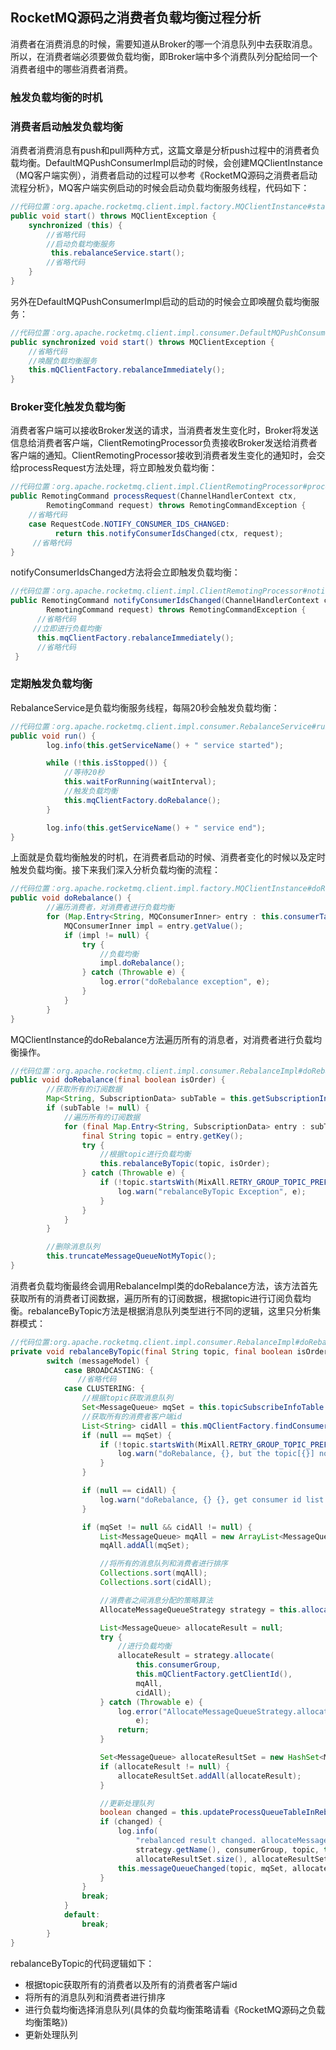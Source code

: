 ## RocketMQ源码之消费者负载均衡过程分析

消费者在消费消息的时候，需要知道从Broker的哪一个消息队列中去获取消息。所以，在消费者端必须要做负载均衡，即Broker端中多个消费队列分配给同一个消费者组中的哪些消费者消费。

### 触发负载均衡的时机

### 消费者启动触发负载均衡

消费者消费消息有push和pull两种方式，这篇文章是分析push过程中的消费者负载均衡。DefaultMQPushConsumerImpl启动的时候，会创建MQClientInstance（MQ客户端实例），消费者启动的过程可以参考《RocketMQ源码之消费者启动流程分析》，MQ客户端实例启动的时候会启动负载均衡服务线程，代码如下：

```java
//代码位置：org.apache.rocketmq.client.impl.factory.MQClientInstance#start
public void start() throws MQClientException {
    synchronized (this) {
        //省略代码
        //启动负载均衡服务
         this.rebalanceService.start();
        //省略代码
    }
}
```

另外在DefaultMQPushConsumerImpl启动的启动的时候会立即唤醒负载均衡服务：

```java
//代码位置：org.apache.rocketmq.client.impl.consumer.DefaultMQPushConsumerImpl#start
public synchronized void start() throws MQClientException {
    //省略代码
    //唤醒负载均衡服务
    this.mQClientFactory.rebalanceImmediately();
}
```

### Broker变化触发负载均衡

消费者客户端可以接收Broker发送的请求，当消费者发生变化时，Broker将发送信息给消费者客户端，ClientRemotingProcessor负责接收Broker发送给消费者客户端的通知。ClientRemotingProcessor接收到消费者发生变化的通知时，会交给processRequest方法处理，将立即触发负载均衡：

```java
//代码位置：org.apache.rocketmq.client.impl.ClientRemotingProcessor#processRequest
public RemotingCommand processRequest(ChannelHandlerContext ctx,
        RemotingCommand request) throws RemotingCommandException {
    //省略代码
    case RequestCode.NOTIFY_CONSUMER_IDS_CHANGED:
          return this.notifyConsumerIdsChanged(ctx, request);
     //省略代码
}
```

notifyConsumerIdsChanged方法将会立即触发负载均衡：

```java
//代码位置：org.apache.rocketmq.client.impl.ClientRemotingProcessor#notifyConsumerIdsChanged
public RemotingCommand notifyConsumerIdsChanged(ChannelHandlerContext ctx,
        RemotingCommand request) throws RemotingCommandException {
      //省略代码
     //立即进行负载均衡
      this.mqClientFactory.rebalanceImmediately();
      //省略代码
 }
```

### 定期触发负载均衡

RebalanceService是负载均衡服务线程，每隔20秒会触发负载均衡：

```java
//代码位置：org.apache.rocketmq.client.impl.consumer.RebalanceService#run
public void run() {
        log.info(this.getServiceName() + " service started");

        while (!this.isStopped()) {
            //等待20秒
            this.waitForRunning(waitInterval);
            //触发负载均衡
            this.mqClientFactory.doRebalance();
        }

        log.info(this.getServiceName() + " service end");
}
```

上面就是负载均衡触发的时机，在消费者启动的时候、消费者变化的时候以及定时触发负载均衡。接下来我们深入分析负载均衡的流程：

```java
//代码位置：org.apache.rocketmq.client.impl.factory.MQClientInstance#doRebalance
public void doRebalance() {
        //遍历消费者，对消费者进行负载均衡
        for (Map.Entry<String, MQConsumerInner> entry : this.consumerTable.entrySet()) {
            MQConsumerInner impl = entry.getValue();
            if (impl != null) {
                try {
                    //负载均衡
                    impl.doRebalance();
                } catch (Throwable e) {
                    log.error("doRebalance exception", e);
                }
            }
        }
}
```

MQClientInstance的doRebalance方法遍历所有的消息者，对消费者进行负载均衡操作。

```java
//代码位置：org.apache.rocketmq.client.impl.consumer.RebalanceImpl#doRebalance
public void doRebalance(final boolean isOrder) {
        //获取所有的订阅数据
        Map<String, SubscriptionData> subTable = this.getSubscriptionInner();
        if (subTable != null) {
            //遍历所有的订阅数据
            for (final Map.Entry<String, SubscriptionData> entry : subTable.entrySet()) {
                final String topic = entry.getKey();
                try {
                    //根据topic进行负载均衡
                    this.rebalanceByTopic(topic, isOrder);
                } catch (Throwable e) {
                    if (!topic.startsWith(MixAll.RETRY_GROUP_TOPIC_PREFIX)) {
                        log.warn("rebalanceByTopic Exception", e);
                    }
                }
            }
        }

        //删除消息队列
        this.truncateMessageQueueNotMyTopic();
}
```

消费者负载均衡最终会调用RebalanceImpl类的doRebalance方法，该方法首先获取所有的消费者订阅数据，遍历所有的订阅数据，根据topic进行订阅负载均衡。rebalanceByTopic方法是根据消息队列类型进行不同的逻辑，这里只分析集群模式：

```java
//代码位置:org.apache.rocketmq.client.impl.consumer.RebalanceImpl#doRebalance
private void rebalanceByTopic(final String topic, final boolean isOrder) {
        switch (messageModel) {
            case BROADCASTING: {
               //省略代码
            case CLUSTERING: {
                //根据topic获取消息队列
                Set<MessageQueue> mqSet = this.topicSubscribeInfoTable.get(topic);
                //获取所有的消费者客户端id
                List<String> cidAll = this.mQClientFactory.findConsumerIdList(topic, consumerGroup);
                if (null == mqSet) {
                    if (!topic.startsWith(MixAll.RETRY_GROUP_TOPIC_PREFIX)) {
                        log.warn("doRebalance, {}, but the topic[{}] not exist.", consumerGroup, topic);
                    }
                }

                if (null == cidAll) {
                    log.warn("doRebalance, {} {}, get consumer id list failed", consumerGroup, topic);
                }

                if (mqSet != null && cidAll != null) {
                    List<MessageQueue> mqAll = new ArrayList<MessageQueue>();
                    mqAll.addAll(mqSet);

                    //将所有的消息队列和消费者进行排序
                    Collections.sort(mqAll);
                    Collections.sort(cidAll);

                    //消费者之间消息分配的策略算法
                    AllocateMessageQueueStrategy strategy = this.allocateMessageQueueStrategy;

                    List<MessageQueue> allocateResult = null;
                    try {
                        //进行负载均衡
                        allocateResult = strategy.allocate(
                            this.consumerGroup,
                            this.mQClientFactory.getClientId(),
                            mqAll,
                            cidAll);
                    } catch (Throwable e) {
                        log.error("AllocateMessageQueueStrategy.allocate Exception. allocateMessageQueueStrategyName={}", strategy.getName(),
                            e);
                        return;
                    }

                    Set<MessageQueue> allocateResultSet = new HashSet<MessageQueue>();
                    if (allocateResult != null) {
                        allocateResultSet.addAll(allocateResult);
                    }

                    //更新处理队列
                    boolean changed = this.updateProcessQueueTableInRebalance(topic, allocateResultSet, isOrder);
                    if (changed) {
                        log.info(
                            "rebalanced result changed. allocateMessageQueueStrategyName={}, group={}, topic={}, clientId={}, mqAllSize={}, cidAllSize={}, rebalanceResultSize={}, rebalanceResultSet={}",
                            strategy.getName(), consumerGroup, topic, this.mQClientFactory.getClientId(), mqSet.size(), cidAll.size(),
                            allocateResultSet.size(), allocateResultSet);
                        this.messageQueueChanged(topic, mqSet, allocateResultSet);
                    }
                }
                break;
            }
            default:
                break;
        }
}
```

rebalanceByTopic的代码逻辑如下：

- 根据topic获取所有的消费者以及所有的消费者客户端id
- 将所有的消息队列和消费者进行排序
- 进行负载均衡选择消息队列(具体的负载均衡策略请看《RocketMQ源码之负载均衡策略》)
- 更新处理队列